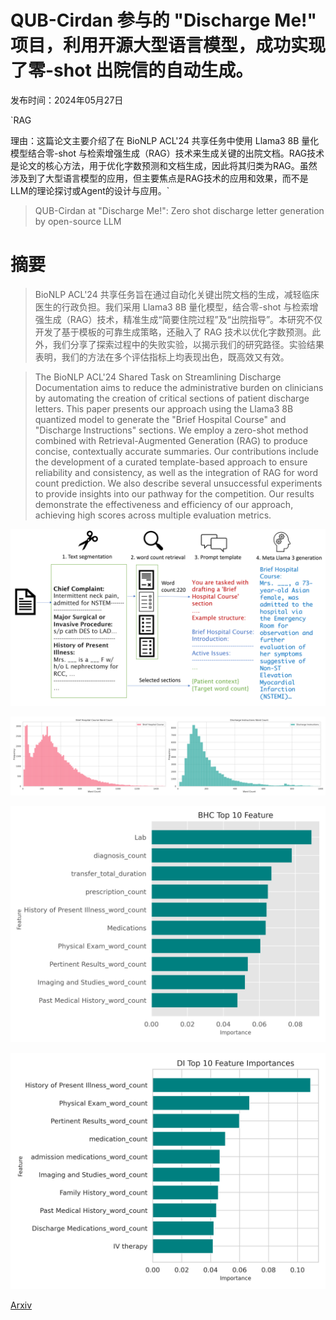 # QUB-Cirdan 参与的 "Discharge Me!" 项目，利用开源大型语言模型，成功实现了零-shot 出院信的自动生成。

发布时间：2024年05月27日

`RAG

理由：这篇论文主要介绍了在 BioNLP ACL'24 共享任务中使用 Llama3 8B 量化模型结合零-shot 与检索增强生成（RAG）技术来生成关键的出院文档。RAG技术是论文的核心方法，用于优化字数预测和文档生成，因此将其归类为RAG。虽然涉及到了大型语言模型的应用，但主要焦点是RAG技术的应用和效果，而不是LLM的理论探讨或Agent的设计与应用。`

> QUB-Cirdan at "Discharge Me!": Zero shot discharge letter generation by open-source LLM

# 摘要

> BioNLP ACL'24 共享任务旨在通过自动化关键出院文档的生成，减轻临床医生的行政负担。我们采用 Llama3 8B 量化模型，结合零-shot 与检索增强生成（RAG）技术，精准生成“简要住院过程”及“出院指导”。本研究不仅开发了基于模板的可靠生成策略，还融入了 RAG 技术以优化字数预测。此外，我们分享了探索过程中的失败实验，以揭示我们的研究路径。实验结果表明，我们的方法在多个评估指标上均表现出色，既高效又有效。

> The BioNLP ACL'24 Shared Task on Streamlining Discharge Documentation aims to reduce the administrative burden on clinicians by automating the creation of critical sections of patient discharge letters. This paper presents our approach using the Llama3 8B quantized model to generate the "Brief Hospital Course" and "Discharge Instructions" sections. We employ a zero-shot method combined with Retrieval-Augmented Generation (RAG) to produce concise, contextually accurate summaries. Our contributions include the development of a curated template-based approach to ensure reliability and consistency, as well as the integration of RAG for word count prediction. We also describe several unsuccessful experiments to provide insights into our pathway for the competition. Our results demonstrate the effectiveness and efficiency of our approach, achieving high scores across multiple evaluation metrics.

![QUB-Cirdan 参与的 "Discharge Me!" 项目，利用开源大型语言模型，成功实现了零-shot 出院信的自动生成。](../../../paper_images/2406.00041/bionlp_diagram.png)

![QUB-Cirdan 参与的 "Discharge Me!" 项目，利用开源大型语言模型，成功实现了零-shot 出院信的自动生成。](../../../paper_images/2406.00041/word_distribution.png)

![QUB-Cirdan 参与的 "Discharge Me!" 项目，利用开源大型语言模型，成功实现了零-shot 出院信的自动生成。](../../../paper_images/2406.00041/bhc_features.png)

![QUB-Cirdan 参与的 "Discharge Me!" 项目，利用开源大型语言模型，成功实现了零-shot 出院信的自动生成。](../../../paper_images/2406.00041/di_features.png)

[Arxiv](https://arxiv.org/abs/2406.00041)